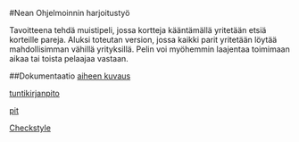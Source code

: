 #Nean Ohjelmoinnin harjoitustyö

Tavoitteena tehdä muistipeli, jossa kortteja kääntämällä yritetään etsiä korteille pareja. Aluksi toteutan version, jossa kaikki parit yritetään löytää mahdollisimman vähillä yrityksillä. Pelin voi myöhemmin laajentaa toimimaan aikaa tai toista pelaajaa vastaan. 

##Dokumentaatio
[aiheen kuvaus](dokumentaatio/aiheenKuvausJaRakenne.md)

[tuntikirjanpito](dokumentaatio/tuntikirjanpito.md)

[pit](https://htmlpreview.github.io/?https://github.com/Nuukkeli/NeanOhjelmoinninHT/blob/master/dokumentaatio/pit/201609231630/index.html)

[Checkstyle](https://htmlpreview.github.io/?https://github.com/Nuukkeli/NeanOhjelmoinninHT/blob/master/dokumentaatio/site/checkstyle.html)
